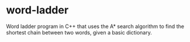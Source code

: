 # word-ladder
Word ladder program in C++ that uses the A* search algorithm to find the shortest chain between two words, given a basic dictionary.
